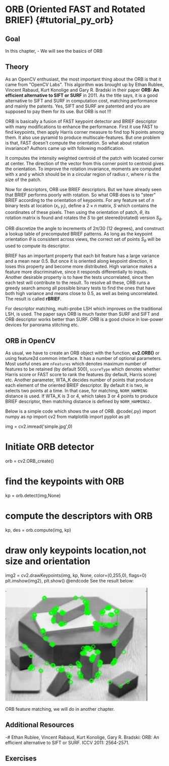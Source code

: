 ORB (Oriented FAST and Rotated BRIEF) {#tutorial_py_orb}
=====================================

Goal
----

In this chapter,
    -   We will see the basics of ORB

Theory
------

As an OpenCV enthusiast, the most important thing about the ORB is that it came from "OpenCV Labs".
This algorithm was brought up by Ethan Rublee, Vincent Rabaud, Kurt Konolige and Gary R. Bradski in
their paper **ORB: An efficient alternative to SIFT or SURF** in 2011. As the title says, it is a
good alternative to SIFT and SURF in computation cost, matching performance and mainly the patents.
Yes, SIFT and SURF are patented and you are supposed to pay them for its use. But ORB is not !!!

ORB is basically a fusion of FAST keypoint detector and BRIEF descriptor with many modifications to enhance the performance. First it use FAST to find keypoints, then apply Harris corner measure to find top N points among them. It also use pyramid to produce multiscale-features. But one problem is that, FAST doesn't compute the orientation. So what about rotation invariance? Authors came up with following modification.

It computes the intensity weighted centroid of the patch with located corner at center. The direction of the vector from this corner point to centroid gives the orientation. To improve the rotation invariance, moments are computed with x and y which should be in a circular region of radius $r$, where $r$ is the size of the patch.

Now for descriptors, ORB use BRIEF descriptors. But we have already seen that BRIEF performs poorly with rotation. So what ORB does is to "steer" BRIEF according to the orientation of keypoints. For any feature set of $n$ binary tests at location $(x_i, y_i)$, define a $2 \times n$ matrix, $S$ which contains the coordinates of these pixels. Then using the orientation of patch, $\theta$, its rotation matrix is found and rotates the $S$ to get steered(rotated) version $S_\theta$.

ORB discretize the angle to increments of $2 \pi /30$ (12 degrees), and construct a lookup table of precomputed BRIEF patterns. As long as the keypoint orientation $\theta$ is consistent across views, the correct set of points $S_\theta$ will be used to compute its descriptor.

BRIEF has an important property that each bit feature has a large variance and a mean near 0.5. But once it is oriented along keypoint direction, it loses this property and become more distributed.
High variance makes a feature more discriminative, since it responds differentially to inputs.
Another desirable property is to have the tests uncorrelated, since then each test will contribute to the result. To resolve all these, ORB runs a greedy search among all possible binary tests to find the ones that have both high variance and means close to 0.5, as well as being uncorrelated.
The result is called **rBRIEF**.

For descriptor matching, multi-probe LSH which improves on the traditional LSH, is used. The paper says ORB is much faster than SURF and SIFT and ORB descriptor works better than SURF. ORB is a good choice in low-power devices for panorama stitching etc.

ORB in OpenCV
-------------

As usual, we have to create an ORB object with the function, **cv2.ORB()** or using feature2d common interface. It has a number of optional parameters. Most useful ones are `nFeatures` which denotes maximum number of features to be retained (by default 500), `scoreType` which denotes whether Harris score or FAST score to rank the features (by default, Harris score) etc. Another parameter, WTA_K decides number of points that produce each element of the oriented BRIEF descriptor. By default it is two, ie selects two points at a time. In that case, for matching, `NORM_HAMMING` distance is used.
If WTA_K is 3 or 4, which takes 3 or 4 points to produce BRIEF descriptor, then matching distance is defined by `NORM_HAMMING2.`

Below is a simple code which shows the use of ORB.
@code{.py}
import numpy as np
import cv2
from matplotlib import pyplot as plt

img = cv2.imread('simple.jpg',0)

# Initiate ORB detector
orb = cv2.ORB_create()

# find the keypoints with ORB
kp = orb.detect(img,None)

# compute the descriptors with ORB
kp, des = orb.compute(img, kp)

# draw only keypoints location,not size and orientation
img2 = cv2.drawKeypoints(img, kp, None, color=(0,255,0), flags=0)
plt.imshow(img2), plt.show()
@endcode
See the result below:

![image](images/orb_kp.jpg)

ORB feature matching, we will do in another chapter.

Additional Resources
--------------------

-#  Ethan Rublee, Vincent Rabaud, Kurt Konolige, Gary R. Bradski: ORB: An efficient alternative to
    SIFT or SURF. ICCV 2011: 2564-2571.

Exercises
---------
